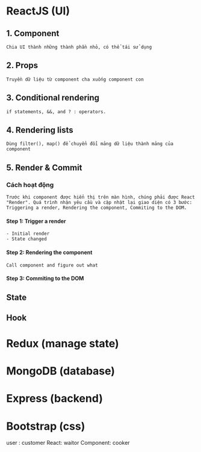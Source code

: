 # ReactJS (UI)
## 1. Component
    Chia UI thành những thành phần nhỏ, có thể tái sử dụng
## 2. Props
    Truyền dữ liệu từ component cha xuống component con
## 3. Conditional rendering 
    if statements, &&, and ? : operators.
## 4. Rendering lists 
    Dùng filter(), map() để chuyển đổi mảng dữ liệu thành mảng của component
## 5. Render & Commit
### Cách hoạt động
    Trước khi component được hiển thị trên màn hình, chúng phải được React "Render". Quá trình nhận yêu cầu và cập nhật lại giao diện có 3 bước: Triggering a render, Rendering the component, Commiting to the DOM.
#### Step 1: Trigger a render
    - Initial render
    - State changed
#### Step 2: Rendering the component
    Call component and figure out what 
#### Step 3: Commiting to the DOM

## State
## Hook
# Redux (manage state)
# MongoDB (database)
# Express (backend)
# Bootstrap (css)


user : customer
React: waitor
Component: cooker